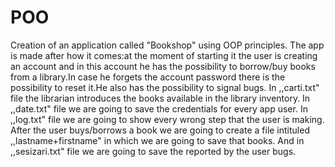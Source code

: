 # POO
Creation of an application called "Bookshop" using OOP principles.
The app is made after how it comes:at the moment of starting it the user is creating an account and in this account he has the possibility to borrow/buy books from a library.In case he forgets the account password there is the possibility to reset it.He also has the possibility to signal bugs.
In ,,carti.txt" file the librarian introduces the books available in the library inventory.
In ,,date.txt" file we are going to save the credentials for every app user.
In ,,log.txt" file we are going to show every wrong step that the user is making.
After the user buys/borrows a book we are going to create a file intituled ,,lastname+firstname" in which we are going to save that books.
And in ,,sesizari.txt" file we are going to save the reported by the user bugs.

